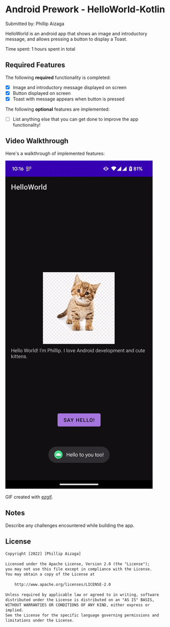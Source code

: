 # Android Prework - HelloWorld-Kotlin

Submitted by: Phillip Aizaga

HelloWorld is an android app that shows an image and introductory message, and allows pressing a button to display a Toast. 

Time spent: 1 hours spent in total

## Required Features

The following **required** functionality is completed:

* [x] Image and introductory message displayed on screen
* [x] Button displayed on screen
* [x] Toast with message appears when button is pressed 

The following **optional** features are implemented:

* [ ] List anything else that you can get done to improve the app functionality!

## Video Walkthrough

Here's a walkthrough of implemented features:

<img src='https://github.com/paizaga/HelloWorld-Kotlin/blob/bf05ec057879fce3e9c318d1d15a944a8a1f36bb/ezgif-3-d4f2df3d63.gif' title='Video Walkthrough' width='' alt='Video Walkthrough' />

GIF created with [ezgif](http://www.ezgif.com/).  

## Notes

Describe any challenges encountered while building the app.

## License

    Copyright [2022] [Phillip Aizaga]

    Licensed under the Apache License, Version 2.0 (the "License");
    you may not use this file except in compliance with the License.
    You may obtain a copy of the License at

        http://www.apache.org/licenses/LICENSE-2.0

    Unless required by applicable law or agreed to in writing, software
    distributed under the License is distributed on an "AS IS" BASIS,
    WITHOUT WARRANTIES OR CONDITIONS OF ANY KIND, either express or implied.
    See the License for the specific language governing permissions and
    limitations under the License.
